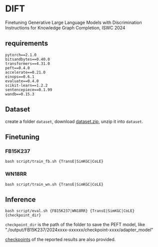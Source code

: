 # DIFT
Finetuning Generative Large Language Models with Discrimination Instructions for Knowledge Graph Completion, ISWC 2024

## requirements
    pytorch==2.1.0
    bitsandbytes==0.40.0
    transformers==4.31.0
    peft==0.4.0
    accelerate==0.21.0
    einops==0.6.1
    evaluate==0.4.0
    scikit-learn==1.2.2
    sentencepiece==0.1.99
    wandb==0.15.3

## Dataset
create a folder `dataset`, download [dataset.zip](https://drive.google.com/file/d/1gWX97jtILkf960f_zBbkLoIRpO54Cv7E/view?usp=drive_link), unzip it into `dataset`.

## Finetuning
### FB15K237
    bash script/train_fb.sh {TransE|SimKGC|CoLE}

### WN18RR
    bash script/train_wn.sh {TransE|SimKGC|CoLE}

## Inference
    bash script/eval.sh {FB15K237|WN18RR} {TransE|SimKGC|CoLE} {checkpoint_dir}

`checkpoint_dir` is the path of the folder to save the PEFT model, like "./output/FB15K237/2024xxxx-xxxxxx/checkpoint-xxxx/adapter_model"

[checkpoints](https://drive.google.com/file/d/1YH6PUUl81i9gHpboK9SQAHw3zVOuVgzI/view?usp=drive_link) of the reported results are also provided.

